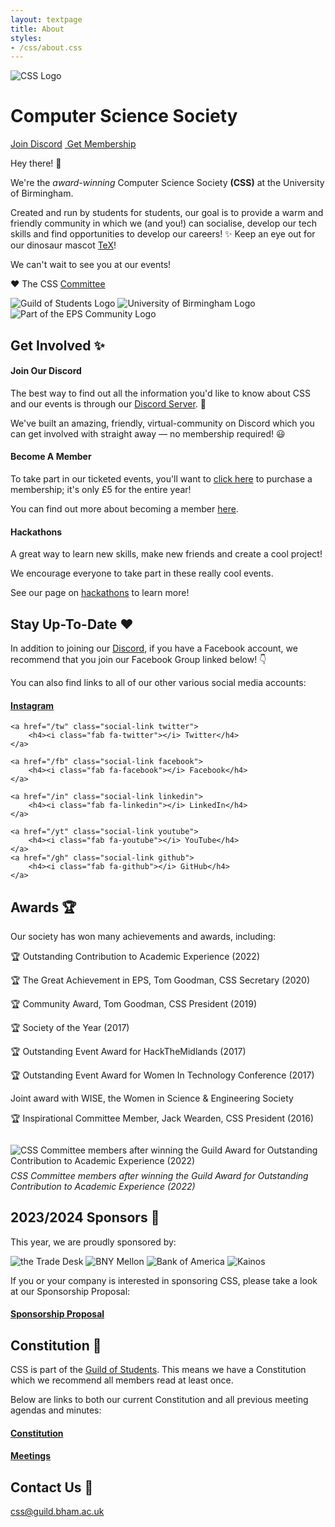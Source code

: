 ```yaml
---
layout: textpage
title: About
styles:
- /css/about.css
---
```


<div class="about-profile text-center">
    <img class="profile-pic" src="/assets/logo-large.png" alt="CSS Logo">
    <h1>Computer Science Society</h1>
    <a href="/discord" class="button discord-button"><i class="fab fa-discord"></i> Join Discord</a>
    <a href="/join" class="button guild-button"><img src="/assets/about/guild-logo.svg" class="text-img" alt=""> Get Membership</a>
</div>

<div class="section-box" markdown="1">

Hey there! 👋

We're the *award-winning* Computer Science Society **(CSS)** at the University of Birmingham.

Created and run by students for students, our goal is to provide a warm and
friendly community in which we (and you!) can socialise, develop our tech
skills and find opportunities to develop our careers! ✨ Keep an eye out for
our dinosaur mascot [TeX](/tex)!

We can't wait to see you at our events!

❤️ The CSS [Committee](/committee)

</div>

<div class="guild-and-uob">
    <div class="guild-and-uob-images">
        <img src="/assets/guild-logo.png" alt="Guild of Students Logo">
        <img src="/assets/uob-logo.png" alt="University of Birmingham Logo">
        <img src="/assets/eps-community-logo.png" alt="Part of the EPS Community Logo">
    </div>
</div>

## Get Involved ✨

#### Join Our Discord

The best way to find out all the information you'd like to know about CSS and our
events is through our [Discord Server](/discord). 👾

We've built an amazing, friendly, virtual-community on Discord which you
can get involved with straight away — no membership required! 😃

#### Become A Member

To take part in our ticketed events, you'll want to [click here](/join) to
purchase a membership; it's only £5 for the entire year!

You can find out more about becoming a member [here](/membership).

#### Hackathons

A great way to learn new skills, make new friends and create a cool project!

We encourage everyone to take part in these really cool events.

See our page on [hackathons](/hackathons) to learn more! 

## Stay Up-To-Date &#10084;&#65039; 

In addition to joining our [Discord](/discord), if you have a Facebook account,
we recommend that you join our Facebook Group linked below! 👇

You can also find links to all of our other various social media accounts:

<div class="social-buttons">
    <a href="/ig" class="social-link insta">
        <h4><i class="fab fa-instagram"></i> Instagram</h4>
    </a>

    <a href="/tw" class="social-link twitter">
        <h4><i class="fab fa-twitter"></i> Twitter</h4>
    </a>

    <a href="/fb" class="social-link facebook">
        <h4><i class="fab fa-facebook"></i> Facebook</h4>
    </a>

    <a href="/in" class="social-link linkedin">
        <h4><i class="fab fa-linkedin"></i> LinkedIn</h4>
    </a>

    <a href="/yt" class="social-link youtube">
        <h4><i class="fab fa-youtube"></i> YouTube</h4>
    </a>
    <a href="/gh" class="social-link github">
        <h4><i class="fab fa-github"></i> GitHub</h4>
    </a>
</div>

## Awards 🏆

Our society has won many achievements and awards, including: 

<div class="awards">
    <p class="emoji-bullet">🏆 Outstanding Contribution to Academic Experience (2022)</p>
    <p class="emoji-bullet">🏆 The Great Achievement in EPS, Tom Goodman, CSS Secretary (2020)</p>
    <p class="emoji-bullet">🏆 Community Award, Tom Goodman, CSS President (2019)</p>
    <p class="emoji-bullet">🏆 Society of the Year (2017)</p>
    <p class="emoji-bullet">🏆 Outstanding Event Award for HackTheMidlands (2017)</p>
    <p class="emoji-bullet">🏆 Outstanding Event Award for Women In Technology Conference (2017)</p>
    <p class="subtext">Joint award with WISE, the Women in Science & Engineering Society</p>
    <p class="emoji-bullet">🏆 Inspirational Committee Member, Jack Wearden, CSS President (2016)</p>
    <div class="awards-images">
        <img src="./assets/about/committee-award.jpg" 
        alt="CSS Committee members after winning the Guild Award for Outstanding Contribution to Academic Experience (2022)"
        style="padding-top: 1em; padding-bottom: 0.5em; object-fit: cover; max-height: 325px; object-position: 50% 35%;">
        <em style="word-wrap: break-word; max-width: 650px; margin: 0 auto;">
            CSS Committee members after winning the Guild Award for Outstanding Contribution to Academic Experience (2022)</em>
    </div>
</div>

## 2023/2024 Sponsors 🤝

This year, we are proudly sponsored by:

<div class="sponsors-images">
    <img src="assets/sponsorship/the-Trade-Desk_brand_image.png" alt="the Trade Desk" />
    <img src="assets/sponsorship/BNY-Mellon_brand_image.png" alt="BNY Mellon" />
    <img src="assets/sponsorship/bank-of-america_brand_image.png" alt="Bank of America" />
    <img src="assets/sponsorship/kainos_brand_image.png" alt="Kainos" />
</div>

If you or your company is interested in sponsoring CSS, please take a look at our Sponsorship Proposal:

<div class="sponsors-buttons">
    <a href="/sponsor" class="sponsors-link sponsors-proposal">
        <h4>Sponsorship Proposal</h4>
    </a>
</div>

## Constitution 📄

CSS is part of the [Guild of Students](/guild). This means we have a
Constitution which we recommend all members read at least once.

Below are links to both our current Constitution and all previous meeting agendas and minutes:

<div class="constitution-buttons">
    <a href="/constitution" class="constitution-link constitution">
        <h4>Constitution</h4>
    </a>
    <a href="/meetings" class="constitution-link agendas">
        <h4>Meetings</h4>
    </a>
</div>

## Contact Us 📧

[css@guild.bham.ac.uk](mailto:css@guild.bham.ac.uk)

<script src="https://kit.fontawesome.com/3e937b69c2.js" crossorigin="anonymous"></script>
